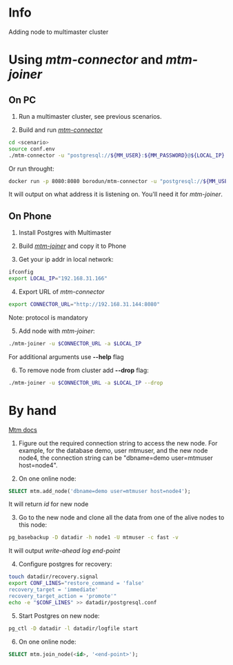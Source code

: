 # Info

Adding node to multimaster cluster

# Using _mtm-connector_ and _mtm-joiner_

## On PC

1. Run a multimaster cluster, see previous scenarios.

2. Build and run _[mtm-connector](../../mtm-connector)_
```bash
cd <scenario>
source conf.env
./mtm-connector -u "postgresql://${MM_USER}:${MM_PASSWORD}@${LOCAL_IP}:${MM_PORT1}/${MM_DB}?sslmode=disable"
```

Or run throught:
```bash
docker run -p 8080:8080 borodun/mtm-connector -u "postgresql://${MM_USER}:${MM_PASSWORD}@${LOCAL_IP}:${MM_PORT1}/${MM_DB}?sslmode=disable"
```

It will output on what address it is listening on. You'll need it for _mtm-joiner_.

## On Phone

1. Install Postgres with Multimaster

2. Build _[mtm-joiner](../../mtm-joiner)_ and copy it to Phone

3. Get your ip addr in local network:
```bash
ifconfig
export LOCAL_IP="192.168.31.166"
```

4. Export URL of _mtm-connector_
```bash
export CONNECTOR_URL="http://192.168.31.144:8080"
```
Note: protocol is mandatory

5. Add node with _mtm-joiner_:
```bash
./mtm-joiner -u $CONNECTOR_URL -a $LOCAL_IP
```
For additional arguments use **--help** flag

6. To remove node from cluster add **--drop** flag:
```bash
./mtm-joiner -u $CONNECTOR_URL -a $LOCAL_IP --drop
```

# By hand

[Mtm docs](https://postgrespro.github.io/mmts/#multimaster-adding-new-nodes-to-the-cluster)

1. Figure out the required connection string to access the new node.
 For example, for the database demo, user mtmuser, and the new node node4,
 the connection string can be "dbname=demo user=mtmuser host=node4". 

2. On one online node:
```sql
SELECT mtm.add_node('dbname=demo user=mtmuser host=node4');
```
It will return _id_ for new node

3. Go to the new node and clone all the data from one of the alive nodes to this node:
```bash
pg_basebackup -D datadir -h node1 -U mtmuser -c fast -v
```
It will output _write-ahead log end-point_

4. Configure postgres for recovery:
```bash
touch datadir/recovery.signal
export CONF_LINES="restore_command = 'false'
recovery_target = 'immediate'
recovery_target_action = 'promote'"
echo -e "$CONF_LINES" >> datadir/postgresql.conf
```

5. Start Postgres on new node:
```bash
pg_ctl -D datadir -l datadir/logfile start
```

6. On one online node:
```sql
SELECT mtm.join_node(<id>, '<end-point>');
```



